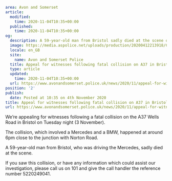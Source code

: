 ```yaml
area: Avon and Somerset
article:
  modified:
    time: 2020-11-04T10:35+00:00
  published:
    time: 2020-11-04T10:35+00:00
og:
  description: A 59-year-old man from Bristol sadly died at the scene of the collision on Tuesday evening.
  image: https://media.aspolice.net/uploads/production/20200412213918/Can-You-Help_Car-1.jpg
  locale: en_GB
  site:
    name: Avon and Somerset Police
  title: Appeal for witnesses following fatal collision on A37 in Bristol | Avon and Somerset Police
  type: article
  updated:
    time: 2020-11-04T10:35+00:00
  url: https://www.avonandsomerset.police.uk/news/2020/11/appeal-for-witnesses-following-fatal-collision-on-a37-in-bristol/
position: '2'
publish:
  date: Posted at 10:35 on 4th November 2020
title: Appeal for witnesses following fatal collision on A37 in Bristol | Avon and Somerset Police
url: https://www.avonandsomerset.police.uk/news/2020/11/appeal-for-witnesses-following-fatal-collision-on-a37-in-bristol/
```

We’re appealing for witnesses following a fatal collision on the A37 Wells Road in Bristol on Tuesday night (3 November).

The collision, which involved a Mercedes and a BMW, happened at around 6pm close to the junction with Norton Road.

A 59-year-old man from Bristol, who was driving the Mercedes, sadly died at the scene.

If you saw this collision, or have any information which could assist our investigation, please call us on 101 and give the call handler the reference number 5220249041.
